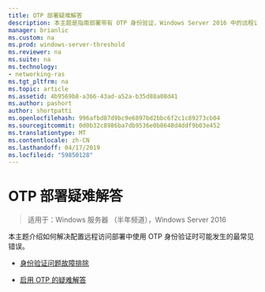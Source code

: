 ```yaml
---
title: OTP 部署疑难解答
description: 本主题是指南部署带有 OTP 身份验证，Windows Server 2016 中的远程访问的一部分。
manager: brianlic
ms.custom: na
ms.prod: windows-server-threshold
ms.reviewer: na
ms.suite: na
ms.technology:
- networking-ras
ms.tgt_pltfrm: na
ms.topic: article
ms.assetid: 4b9569b8-a366-43ad-a52a-b35d88a08d41
ms.author: pashort
author: shortpatti
ms.openlocfilehash: 996afbd87d9bc9e6897bd2bbc6f2c1c89273cb04
ms.sourcegitcommit: 0d0b32c8986ba7db9536e0b8648d4ddf9b03e452
ms.translationtype: MT
ms.contentlocale: zh-CN
ms.lasthandoff: 04/17/2019
ms.locfileid: "59850128"
---
```

# <a name="troubleshoot-an-otp-deployment"></a>OTP 部署疑难解答

>适用于：Windows 服务器 （半年频道），Windows Server 2016

本主题介绍如何解决配置远程访问部署中使用 OTP 身份验证时可能发生的最常见错误。  

-   [身份验证问题故障排除](Troubleshooting-Authentication-Issues.md)  
  
-   [启用 OTP 的疑难解答](Troubleshooting-Enabling-OTP.md)  
  


